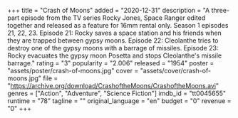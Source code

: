+++
title = "Crash of Moons"
added = "2020-12-31"
description = "A three-part episode from the TV series Rocky Jones, Space Ranger edited together and released as a feature for 16mm rental only. Season 1 episodes 21, 22, 23.  Episode 21: Rocky saves a space station and his friends when they are trapped between gypsy moons. Episode 22: Cleolanthe tries to destroy one of the gypsy moons with a barrage of missiles. Episode 23: Rocky evacuates the gypsy moon Posetta and stops Cleolanthe's missile barrage."
rating = "3"
popularity = "2.006"
released = "1954"
poster = "assets/poster/crash-of-moons.jpg"
cover = "assets/cover/crash-of-moons.jpg"
file = "https://archive.org/download/CrashoftheMoons/CrashoftheMoons.avi"
genres = ["Action", "Adventure", "Science Fiction"]
imdb_id = "tt0045655"
runtime = "78"
tagline = ""
original_language = "en"
budget = "0"
revenue = "0"
+++